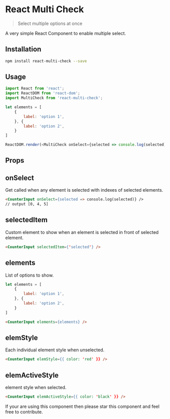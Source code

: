 React Multi Check
=====================
> Select multiple options at once

A very simple React Component to enable multiple select.

Installation
------------
```sh
npm install react-multi-check --save
````
Usage
---
````javascript
import React from 'react';
import ReactDOM from 'react-dom';
import MultiCheck from 'react-multi-check';

let elements = [
	{
		label: 'option 1',
	}, {
		label: 'option 2',
	}
]

ReactDOM.render(<MultiCheck onSelect={selected => console.log(selected)} selectedItem={'selected'} elements={elements} elemStyle={{ color: 'red' }} elemActiveStyle={{ color: 'black' }} />, document.getElementById('page'));
````
Props
-----
## onSelect
Get called when any element is selected with indexes of selected elements.
```html
<CounterInput onSelect={selected => console.log(selected)} />
// output [0, 4, 5]
```
## selectedItem
Custom element to show when an element is selected in front of selected element.
```html
<CounterInput selectedItem={'selected'} />
```

## elements
List of options to show.
```js
let elements = [
	{
		label: 'option 1',
	}, {
		label: 'option 2',
	}
]
```
```html
<CounterInput elements={elements} />
```

## elemStyle
Each individual element style when unselected.
```html
<CounterInput elemStyle={{ color: 'red' }} />
```

## elemActiveStyle
element style when selected.
```html
<CounterInput elemActiveStyle={{ color: 'black' }} />
```
If your are using this component then please star this component and feel free to contribute.
